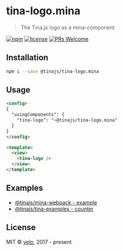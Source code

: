 # tina-logo.mina
> The Tina.js logo as a mina-component

[![npm](https://img.shields.io/npm/v/@tinajs/tina-logo.mina.svg?style=flat-square)](https://www.npmjs.com/package/@tinajs/tina-logo.mina)
[![license](https://img.shields.io/github/license/tinajs/tina-logo.mina.svg?style=flat-square)](./LICENSE)
[![PRs Welcome](https://img.shields.io/badge/PRs-welcome-brightgreen.svg?style=flat-square)](http://makeapullrequest.com)

## Installation
```bash
npm i --save @tinajs/tina-logo.mina
```

## Usage
```html
<config>
{
  "usingComponents": {
    "tina-logo": "~@tinajs/tina-logo.mina"
  }
}
</config>

<template>
  <view>
    <tina-logo />
  </view>
</template>
```

## Examples
- [@tinajs/mina-webpack - example](https://github.com/tinajs/mina-webpack/tree/master/example)
- [@tinajs/tina-examples - counter](https://github.com/tinajs/tina-examples/tree/master/packages/counter)

## License
MIT &copy; [yelo](https://github.com/imyelo), 2017 - present
